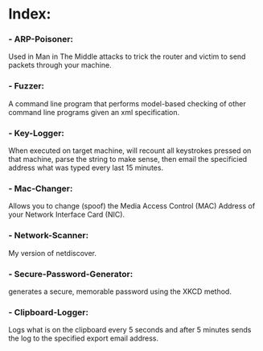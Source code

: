 # Index:
### - ARP-Poisoner: 
Used in Man in The Middle attacks to trick the router and victim to send packets through your machine.
### - Fuzzer: 
A command line program that performs model-based checking of other command line programs given an xml specification.
### - Key-Logger: 
When executed on target machine, will recount all keystrokes pressed on that machine, parse the string to make sense, then email the specificied address what was typed every last 15 minutes.
### - Mac-Changer: 
Allows you to change (spoof) the Media Access Control (MAC) Address of your Network Interface Card (NIC).
### - Network-Scanner: 
My version of netdiscover.
### - Secure-Password-Generator: 
generates a secure, memorable password using the XKCD method.
### - Clipboard-Logger:
Logs what is on the clipboard every 5 seconds and after 5 minutes sends the log to the specified export email address.
